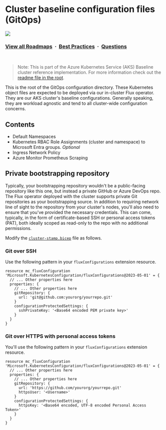 # Cluster baseline configuration files (GitOps)

![](https://i.imgur.com/waxVImv.png)
### [View all Roadmaps](https://github.com/nholuongut/all-roadmaps) &nbsp;&middot;&nbsp; [Best Practices](https://github.com/nholuongut/all-roadmaps/blob/main/public/best-practices/) &nbsp;&middot;&nbsp; [Questions](https://www.linkedin.com/in/nholuong/)
<br/>

> Note: This is part of the Azure Kubernetes Service (AKS) Baseline cluster reference implementation. For more information check out the [readme file in the root](../README.md).

This is the root of the GitOps configuration directory. These Kubernetes object files are expected to be deployed via our in-cluster Flux operator. They are our AKS cluster's baseline configurations. Generally speaking, they are workload agnostic and tend to all cluster-wide configuration concerns.

## Contents

- Default Namespaces
- Kubernetes RBAC Role Assignments (cluster and namespace) to Microsoft Entra groups. *Optional*
- Ingress Network Policy
- Azure Monitor Prometheus Scraping

## Private bootstrapping repository

Typically, your bootstrapping repository wouldn't be a public-facing repository like this one, but instead a private GitHub or Azure DevOps repo. The Flux operator deployed with the cluster supports private Git repositories as your bootstrapping source. In addition to requiring network line of sight to the repository from your cluster's nodes, you'll also need to ensure that you've provided the necessary credentials. This can come, typically, in the form of certificate-based SSH or personal access tokens (PAT), both ideally scoped as read-only to the repo with no additional permissions.

Modify the [`cluster-stamp.bicep`](../workload-team/cluster-stamp.bicep) file as follows.

### Git over SSH

Use the following pattern in your `fluxConfigurations` extension resource.

```bicep
resource mc_fluxConfiguration 'Microsoft.KubernetesConfiguration/fluxConfigurations@2023-05-01' = {
  // ... Other properties here
  properties: {
    // ... Other properties here
    gitRepository: {
      url: 'git@github.com:yourorg/yourrepo.git'
    }
    configurationProtectedSettings: {
      sshPrivateKey: '<Base64 encoded PEM private key>'
    }
  }
}
```

### Git over HTTPS with personal access tokens

You'll use the following pattern in your `fluxConfigurations` extension resource.

```bicep
resource mc_fluxConfiguration 'Microsoft.KubernetesConfiguration/fluxConfigurations@2023-05-01' = {
  // ... Other properties here
  properties: {
    // ... Other properties here
    gitRepository: {
      url: 'https://github.com/yourorg/yourrepo.git'
      httpsUser: '<Username>'
    }
    configurationProtectedSettings: {
      httpsKey: '<Base64 encoded, UTF-8 encoded Personal Access Token>'
    }
  }
}
```
